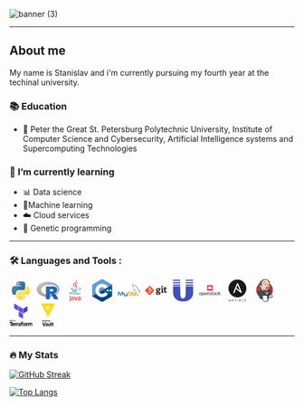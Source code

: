 ![banner (3)](https://github.com/coockie273/coockie273/assets/103525603/cc648f97-1b22-46ff-b75d-d2c1ffcb8369)

---
## About me

My name is Stanislav and i'm currently pursuing my fourth year at the techinal university.

### 📚 Education
- 🏫 Peter the Great St. Petersburg Polytechnic University, Institute of Computer Science and Cybersecurity, Artificial Intelligence systems and Supercomputing Technologies

### 🌱 I’m currently learning
- 📊 Data science
-  🤖Machine learning
- :cloud: Cloud services
- 🧬 Genetic programming
---
### :hammer_and_wrench: Languages and Tools :
<div>
  <img src="https://github.com/devicons/devicon/blob/master/icons/python/python-original.svg" title="Py" alt="Py" width="40" height="40"/>&nbsp;
  <img src="https://github.com/devicons/devicon/blob/master/icons/r/r-original.svg" title="R" alt="R" width="40" height="40"/>&nbsp;
  <img src="https://github.com/devicons/devicon/blob/master/icons/java/java-original-wordmark.svg" title="Java" alt="Java" width="40" height="40"/>&nbsp;
  <img src="https://github.com/devicons/devicon/blob/master/icons/cplusplus/cplusplus-original.svg" title="CP" alt="CP" width="40" height="40"/>&nbsp;
  <img src="https://github.com/devicons/devicon/blob/master/icons/mysql/mysql-original-wordmark.svg" title="My" alt="My" width="40" height="40"/>&nbsp;
  <img src="https://github.com/devicons/devicon/blob/master/icons/git/git-original-wordmark.svg" title="git" alt="git" width="40" height="40"/>&nbsp;
  <img src="https://github.com/devicons/devicon/blob/master/icons/unix/unix-original.svg" title="Unix" alt="Unix" width="40" height="40"/>&nbsp;
  <img src="https://github.com/devicons/devicon/blob/master/icons/openstack/openstack-original-wordmark.svg" title="OS" alt="OS" width="40" height="40"/>&nbsp;
  <img src="https://github.com/devicons/devicon/blob/master/icons/ansible/ansible-original-wordmark.svg" title="ansible" alt="ansible" width="40" height="40"/>&nbsp;
  <img src="https://github.com/devicons/devicon/blob/master/icons/jenkins/jenkins-original.svg" title="jenkins" alt="jenkins" width="40" height="40"/>&nbsp;
  <img src="https://github.com/devicons/devicon/blob/master/icons/terraform/terraform-original-wordmark.svg" title="terra" alt="terra" width="40" height="40"/>&nbsp;
  <img src="https://github.com/devicons/devicon/blob/master/icons/vault/vault-original-wordmark.svg" title="vault" alt="vault" width="40" height="40"/>&nbsp;
</div>

---

### :fire: My Stats 

[![GitHub Streak](http://github-readme-streak-stats.herokuapp.com?user=coockie273&theme=dark&border_radius=4.9&mode=weekly&exclude_days=Sun%2CMon%2CTue%2CWed%2CThu%2CFri)](https://git.io/streak-stats)

[![Top Langs](https://github-readme-stats.vercel.app/api/top-langs/?username=coockie273&layout=compact&theme=vision-friendly-dark)](https://github.com/anuraghazra/github-readme-stats)



